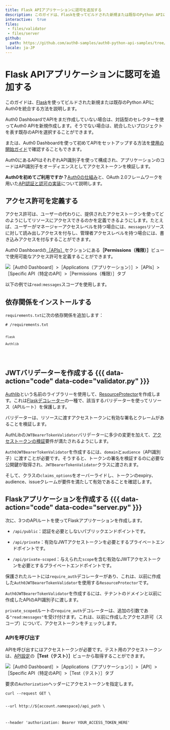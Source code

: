 ```yaml
---
title: Flask APIアプリケーションに認可を追加する
description: このガイドは、Flaskを使ってビルドされた新規または既存のPython APIにAuth0を統合する方法を説明します。
interactive:  true
files:
 - files/validator
 - files/server
github:
  path: https://github.com/auth0-samples/auth0-python-api-samples/tree/master/00-Starter-Seed
locale: ja-JP
---
```


# Flask APIアプリケーションに認可を追加する


<p>このガイドは、<a href="https://flask.palletsprojects.com/">Flask</a>を使ってビルドされた新規または既存のPython APIにAuth0を統合する方法を説明します。</p><p>Auth0 DashboardでAPIをまだ作成していない場合は、対話型のセレクターを使ってAuth0 APIを新規作成します。そうでない場合は、統合したいプロジェクトを表す既存のAPIを選択することができます。</p><p>または、Auth0 Dashboardを使って初めてAPIをセットアップする方法を<a href="https://auth0.com/docs/get-started/auth0-overview/set-up-apis">使用の開始ガイド</a>で確認することもできます。</p><p>Auth0にあるAPIはそれぞれAPI識別子を使って構成され、アプリケーションのコードはAPI識別子をオーディエンスとしてアクセストークンを検証します。</p><p><div class="alert-container" severity="default"><p><b>Auth0を初めてご利用ですか？</b><a href="https://auth0.com/docs/overview">Auth0の仕組み</a>と、OAuth 2.0フレームワークを用いた<a href="https://auth0.com/docs/api-auth">API認証と認可の実装</a>について説明します。</p></div></p><p></p>

## アクセス許可を定義する


<p>アクセス許可は、ユーザーの代わりに、提供されたアクセストークンを使ってどのようにしてリソースにアクセスできるのかを定義できるようにします。たとえば、ユーザーがマネージャーアクセスレベルを持つ場合には、<code>messages</code>リソースに対して読み出しアクセスを付与し、管理者アクセスレベルを持つ場合には、書き込みアクセスを付与することができます。</p><p>Auth0 Dashboardの<a href="https://manage.auth0.com/#/apis">［APIs］</a>セクションにある<b>［Permissions（権限）］</b>ビューで使用可能なアクセス許可を定義することができます。</p><img src="//images.ctfassets.net/cdy7uua7fh8z/1s3Yp5zqJiKiSWqbPSezNO/acef814282795bef6921535f044f96e9/Quickstarts_API.png" alt="［Auth0 Dashboard］>［Applications（アプリケーション）］>［APIs］>［Specific API（特定のAPI］>［Permissions（権限）］タブ" /><p><div class="alert-container" severity="default"><p>以下の例では<code>read:messages</code>スコープを使用します。</p></div></p>

## 依存関係をインストールする


<p><code>requirements.txt</code>に次の依存関係を追加します：</p><p><pre><code class="language-powershell"># /requirements.txt



    flask

    Authlib

</code></pre>

</p>

## JWTバリデーターを作成する {{{ data-action="code" data-code="validator.py" }}}


<p><a href="https://github.com/lepture/authlib">Authlib</a>という名前のライブラリーを使用して、<a href="https://docs.authlib.org/en/latest/flask/1/resource-server.html">ResourceProtector</a>を作成します。これは<a href="https://flask.palletsprojects.com/patterns/viewdecorators/">Flaskデコレーター</a>の一種で、該当するバリデーターを使ってリソース（APIルート）を保護します。</p><p>バリデーターは、リソースに渡すアクセストークンに有効な署名とクレームがあることを検証します。</p><p>AuthLibの<code>JWTBearerTokenValidator</code>バリデーターに多少の変更を加えて、<a href="https://auth0.com/docs/secure/tokens/access-tokens/validate-access-tokens">アクセストークンの検証</a>要件が満たされるようにします。</p><p><code>Auth0JWTBearerTokenValidator</code>を作成するには、<code>domain</code>と<code>audience</code>（API識別子）に渡すことが必要です。そうすると、トークンの署名を検証するのに必要な公開鍵が取得され、<code>JWTBearerTokenValidator</code>クラスに渡されます。</p><p>そして、クラスの<code>claims_options</code>をオーバーライドし、トークンのexpiry、audience、issueクレームが要件を満たして有効であることを確認します。</p>

## Flaskアプリケーションを作成する {{{ data-action="code" data-code="server.py" }}}


<p>次に、3つのAPIルートを使ってFlaskアプリケーションを作成します。</p><ul><li><p><code>/api/public</code>：認証を必要としないパブリックエンドポイントです。</p></li><li><p><code>/api/private</code>：有効なJWTアクセストークンを必要とするプライベートエンドポイントです。</p></li><li><p><code>/api/private-scoped</code>：与えられた<code>scope</code>を含む有効なJWTアクセストークンを必要とするプライベートエンドポイントです。</p></li></ul><p>保護されたルートには<code>require_auth</code>デコレーターがあり、これは、以前に作成した<code>Auth0JWTBearerTokenValidator</code>を使用する<code>ResourceProtector</code>です。</p><p><code>Auth0JWTBearerTokenValidator</code>を作成するには、テナントのドメインと以前に作成したAPIのAPI識別子に渡します。</p><p><code>private_scoped</code>ルートの<code>require_auth</code>デコレーターは、追加の引数である<code>&quot;read:messages&quot;</code>を受け付けます。これは、以前に作成したアクセス許可（スコープ）について、アクセストークンをチェックします。</p><h3>APIを呼び出す</h3><p>APIを呼び出すにはアクセストークンが必要です。テスト用のアクセストークンは、<a href="https://manage.auth0.com/#/apis">API設定</a>の<b>［Test（テスト）］</b>ビューから取得することができます。</p><img src="//images.ctfassets.net/cdy7uua7fh8z/6jeVBuypOGX5qMRXeJn5ow/dd20eb74e1e9079287762ce33dcf8e2d/Quickstart_Example_App_API.png" alt="［Auth0 Dashboard］>［Applications（アプリケーション）］>［API］>［Specific API（特定のAPI］>［Test（テスト）］タブ" /><p>要求の<code>Authorization</code>ヘッダーにアクセストークンを指定します。</p><p><pre><code>curl --request GET \

  --url http://${account.namespace}/api_path \

  --header 'authorization: Bearer YOUR_ACCESS_TOKEN_HERE'

</code></pre>

</p>
